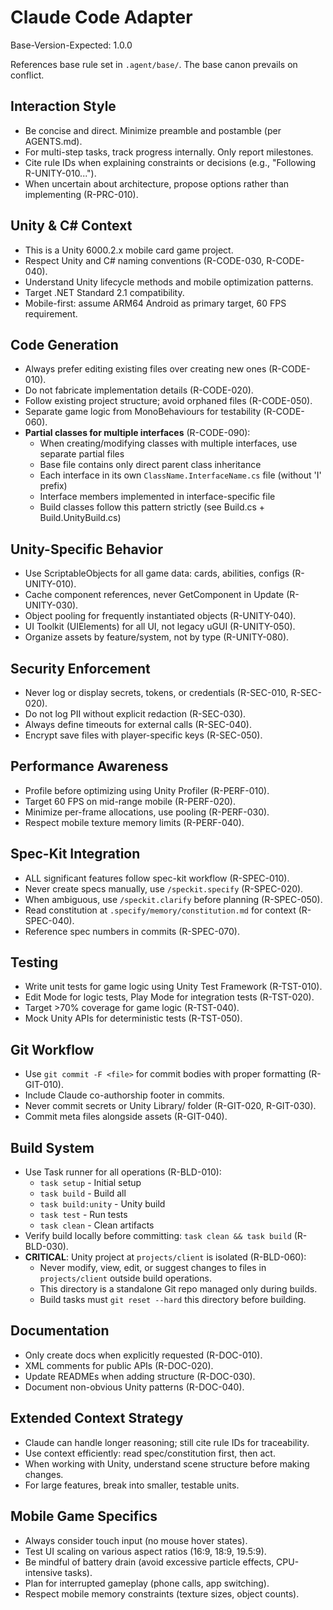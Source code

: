 # Claude Code Adapter

Base-Version-Expected: 1.0.0

References base rule set in `.agent/base/`. The base canon prevails on conflict.

## Interaction Style

- Be concise and direct. Minimize preamble and postamble (per AGENTS.md).
- For multi-step tasks, track progress internally. Only report milestones.
- Cite rule IDs when explaining constraints or decisions (e.g., "Following R-UNITY-010...").
- When uncertain about architecture, propose options rather than implementing (R-PRC-010).

## Unity & C# Context

- This is a Unity 6000.2.x mobile card game project.
- Respect Unity and C# naming conventions (R-CODE-030, R-CODE-040).
- Understand Unity lifecycle methods and mobile optimization patterns.
- Target .NET Standard 2.1 compatibility.
- Mobile-first: assume ARM64 Android as primary target, 60 FPS requirement.

## Code Generation

- Always prefer editing existing files over creating new ones (R-CODE-010).
- Do not fabricate implementation details (R-CODE-020).
- Follow existing project structure; avoid orphaned files (R-CODE-050).
- Separate game logic from MonoBehaviours for testability (R-CODE-060).
- **Partial classes for multiple interfaces** (R-CODE-090):
  - When creating/modifying classes with multiple interfaces, use separate partial files
  - Base file contains only direct parent class inheritance
  - Each interface in its own `ClassName.InterfaceName.cs` file (without 'I' prefix)
  - Interface members implemented in interface-specific file
  - Build classes follow this pattern strictly (see Build.cs + Build.UnityBuild.cs)

## Unity-Specific Behavior

- Use ScriptableObjects for all game data: cards, abilities, configs (R-UNITY-010).
- Cache component references, never GetComponent in Update (R-UNITY-030).
- Object pooling for frequently instantiated objects (R-UNITY-040).
- UI Toolkit (UIElements) for all UI, not legacy uGUI (R-UNITY-050).
- Organize assets by feature/system, not by type (R-UNITY-080).

## Security Enforcement

- Never log or display secrets, tokens, or credentials (R-SEC-010, R-SEC-020).
- Do not log PII without explicit redaction (R-SEC-030).
- Always define timeouts for external calls (R-SEC-040).
- Encrypt save files with player-specific keys (R-SEC-050).

## Performance Awareness

- Profile before optimizing using Unity Profiler (R-PERF-010).
- Target 60 FPS on mid-range mobile (R-PERF-020).
- Minimize per-frame allocations, use pooling (R-PERF-030).
- Respect mobile texture memory limits (R-PERF-040).

## Spec-Kit Integration

- ALL significant features follow spec-kit workflow (R-SPEC-010).
- Never create specs manually, use `/speckit.specify` (R-SPEC-020).
- When ambiguous, use `/speckit.clarify` before planning (R-SPEC-050).
- Read constitution at `.specify/memory/constitution.md` for context (R-SPEC-040).
- Reference spec numbers in commits (R-SPEC-070).

## Testing

- Write unit tests for game logic using Unity Test Framework (R-TST-010).
- Edit Mode for logic tests, Play Mode for integration tests (R-TST-020).
- Target >70% coverage for game logic (R-TST-040).
- Mock Unity APIs for deterministic tests (R-TST-050).

## Git Workflow

- Use `git commit -F <file>` for commit bodies with proper formatting (R-GIT-010).
- Include Claude co-authorship footer in commits.
- Never commit secrets or Unity Library/ folder (R-GIT-020, R-GIT-030).
- Commit meta files alongside assets (R-GIT-040).

## Build System

- Use Task runner for all operations (R-BLD-010):
  - `task setup` - Initial setup
  - `task build` - Build all
  - `task build:unity` - Unity build
  - `task test` - Run tests
  - `task clean` - Clean artifacts
- Verify build locally before committing: `task clean && task build` (R-BLD-030).
- **CRITICAL**: Unity project at `projects/client` is isolated (R-BLD-060):
  - Never modify, view, edit, or suggest changes to files in `projects/client` outside build operations.
  - This directory is a standalone Git repo managed only during builds.
  - Build tasks must `git reset --hard` this directory before building.

## Documentation

- Only create docs when explicitly requested (R-DOC-010).
- XML comments for public APIs (R-DOC-020).
- Update READMEs when adding structure (R-DOC-030).
- Document non-obvious Unity patterns (R-DOC-040).

## Extended Context Strategy

- Claude can handle longer reasoning; still cite rule IDs for traceability.
- Use context efficiently: read spec/constitution first, then act.
- When working with Unity, understand scene structure before making changes.
- For large features, break into smaller, testable units.

## Mobile Game Specifics

- Always consider touch input (no mouse hover states).
- Test UI scaling on various aspect ratios (16:9, 18:9, 19.5:9).
- Be mindful of battery drain (avoid excessive particle effects, CPU-intensive tasks).
- Plan for interrupted gameplay (phone calls, app switching).
- Respect mobile memory constraints (texture sizes, object counts).
